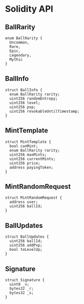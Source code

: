 # Solidity API

## BallRarity

```solidity
enum BallRarity {
  Uncommon,
  Rare,
  Epic,
  Legendary,
  Mythic
}

```

## BallInfo

```solidity
struct BallInfo {
  enum BallRarity rarity;
  uint256 randomEntropy;
  uint256 level;
  uint256 pxp;
  uint256 revokableUntilTimestamp;
}
```

## MintTemplate

```solidity
struct MintTemplate {
  bool canMint;
  enum BallRarity rarity;
  uint256 maxMints;
  uint256 currentMints;
  uint256 price;
  address payingToken;
}
```

## MintRandomRequest

```solidity
struct MintRandomRequest {
  address user;
  uint256 ballId;
}

```

## BallUpdates

```solidity
struct BallUpdates {
  uint256 ballId;
  uint256 addPxp;
  bool toLevelUp;
}

```

## Signature

```solidity
struct Signature {
  uint8 _v;
  bytes32 _r;
  bytes32 _s;
}

```
